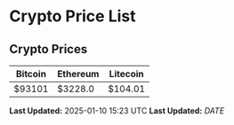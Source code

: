 # Crypto Price List

## Crypto Prices
| Bitcoin | Ethereum | Litecoin |
| ------- | -------- | -------- |
| $93101 | $3228.0 | $104.01 |
**Last Updated:** 2025-01-10 15:23 UTC
**Last Updated:** $DATE$
